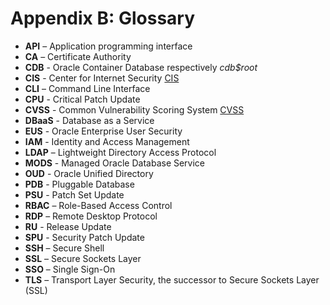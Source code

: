 # Appendix B: Glossary

- **API** – Application programming interface
- **CA** – Certificate Authority
- **CDB** - Oracle Container Database respectively *cdb$root*
- **CIS** - Center for Internet Security [CIS](https://www.cisecurity.org/)
- **CLI** – Command Line Interface
- **CPU** - Critical Patch Update
- **CVSS** - Common Vulnerability Scoring System [CVSS](http://www.first.org/cvss)
- **DBaaS** - Database as a Service
- **EUS** - Oracle Enterprise User Security
- **IAM** - Identity and Access Management
- **LDAP** – Lightweight Directory Access Protocol
- **MODS** - Managed Oracle Database Service
- **OUD** - Oracle Unified Directory
- **PDB** - Pluggable Database
- **PSU** - Patch Set Update
- **RBAC** – Role-Based Access Control
- **RDP** – Remote Desktop Protocol
- **RU** - Release Update
- **SPU** - Security Patch Update
- **SSH** – Secure Shell
- **SSL** – Secure Sockets Layer
- **SSO** – Single Sign-On
- **TLS** – Transport Layer Security, the successor to Secure Sockets Layer (SSL)
